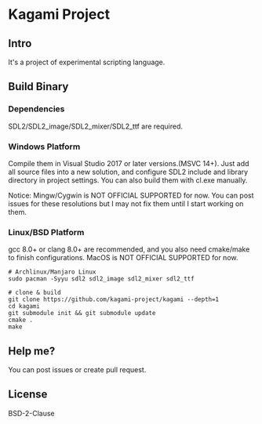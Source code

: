 # Kagami Project

## Intro
It's a project of experimental scripting language. 

## Build Binary
### Dependencies
SDL2/SDL2_image/SDL2_mixer/SDL2_ttf are required.

### Windows Platform
Compile them in Visual Studio 2017 or later versions.(MSVC 14+).
Just add all source files into a new solution, and configure SDL2 include and library directory in project settings.
You can also build them with cl.exe manually.

Notice: Mingw/Cygwin is NOT OFFICIAL SUPPORTED for now. You can post issues for these resolutions but I may not fix 
them until I start working on them.

### Linux/BSD Platform
gcc 8.0+ or clang 8.0+ are recommended, and you also need cmake/make to finish configurations.
MacOS is NOT OFFICIAL SUPPORTED for now.

```
# Archlinux/Manjaro Linux
sudo pacman -Syyu sdl2 sdl2_image sdl2_mixer sdl2_ttf

# clone & build
git clone https://github.com/kagami-project/kagami --depth=1
cd kagami
git submodule init && git submodule update
cmake .
make
```
## Help me?
You can post issues or create pull request.

## License
BSD-2-Clause
